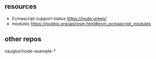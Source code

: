 ## resources
- Ecmascript support status https://node.green/
- modules https://nodejs.org/api/esm.html#esm_ecmascript_modules

## other repos
naugtur/node-example-*